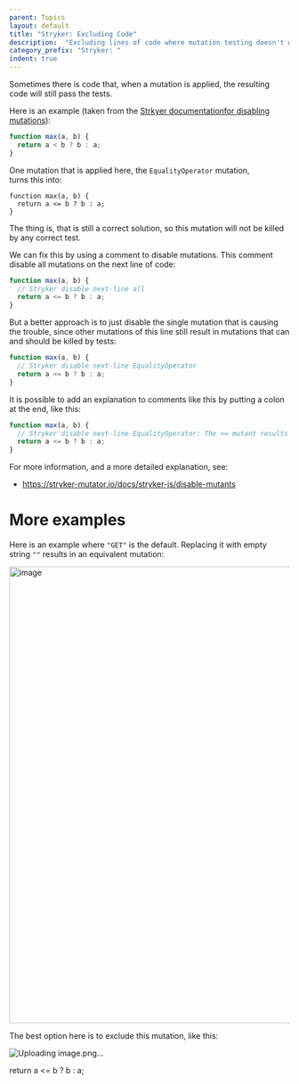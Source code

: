 ```yaml
---
parent: Topics
layout: default
title: "Stryker: Excluding Code"
description:  "Excluding lines of code where mutation testing doesn't work"
category_prefix: "Stryker: "
indent: true
---
```


Sometimes there is code that, when a mutation is applied, the resulting code will still pass the tests.

Here is an example (taken from the [Strkyer documentationfor disabling mutations](https://stryker-mutator.io/docs/stryker-js/disable-mutants)):

```js
function max(a, b) {
  return a < b ? b : a;
}
```

One mutation that is applied here, the `EqualityOperator` mutation,  
turns this into:

```
function max(a, b) {
  return a <= b ? b : a;
}
```

The thing is, that is still a correct solution, so this mutation will not be killed by any correct test.

We can fix this by using a comment to disable mutations.  This comment disable all mutations on the next line of code:

```js
function max(a, b) {
  // Stryker disable next-line all
  return a <= b ? b : a;
}
```

But a better approach is to just disable the single mutation that is causing the trouble, since other mutations of this line
still result in mutations that can and should be killed by tests:

```js
function max(a, b) {
  // Stryker disable next-line EqualityOperator
  return a <= b ? b : a;
}
```

It is possible to add an explanation to comments like this by putting a colon at the end, like this:

```js
function max(a, b) {
  // Stryker disable next-line EqualityOperator: The <= mutant results in an equivalent mutant
  return a <= b ? b : a;
}
```

For more information, and a more detailed explanation, see:
* <https://stryker-mutator.io/docs/stryker-js/disable-mutants>

# More examples

Here is an example where `"GET"` is the default.   Replacing it with empty string `""` results in an equivalent mutation:

<img width="821" alt="image" src="https://user-images.githubusercontent.com/1119017/166524771-f61a52b7-66a6-4fa0-a7ea-e17c5d629642.png">

The best option here is to exclude this mutation, like this:

![Uploading image.png…]()

  return a <= b ? b : a;
